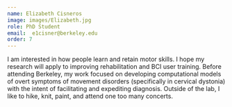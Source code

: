 ```yaml
---
name: Elizabeth Cisneros
image: images/Elizabeth.jpg
role: PhD Student
email:  e1cisner@berkeley.edu
order: 7
---
```


I am interested in how people learn and retain motor skills. I hope my research will apply to improving rehabilitation and BCI user training. Before attending Berkeley, my work focused on developing computational models of overt symptoms of movement disorders (specifically in cervical dystonia) with the intent of facilitating and expediting diagnosis. Outside of the lab, I like to hike, knit, paint, and attend one too many concerts.